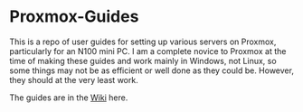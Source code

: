 # Proxmox-Guides

This is a repo of user guides for setting up various servers on Proxmox, particularly for an N100 mini PC. I am a complete novice to Proxmox at the time of making these guides and work mainly in Windows, not Linux, so some things may not be as efficient or well done as they could be. However, they should at the very least work.

The guides are in the [Wiki](https://github.com/slunat/Proxmox-Guides/wiki) here.
